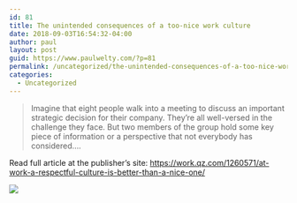 ```yaml
---
id: 81
title: The unintended consequences of a too-nice work culture
date: 2018-09-03T16:54:32-04:00
author: paul
layout: post
guid: https://www.paulwelty.com/?p=81
permalink: /uncategorized/the-unintended-consequences-of-a-too-nice-work-culture/
categories:
  - Uncategorized
---
```

> Imagine that eight people walk into a meeting to discuss an important strategic decision for their company. They’re all well-versed in the challenge they face. But two members of the group hold some key piece of information or a perspective that not everybody has considered&#8230;.

Read full article at the publisher’s site: <a href="https://work.qz.com/1260571/at-work-a-respectful-culture-is-better-than-a-nice-one/" target="_blank">https://work.qz.com/1260571/at-work-a-respectful-culture-is-better-than-a-nice-one/</a>

<img src="https://i1.wp.com/cms.qz.com/wp-content/uploads/2018/04/jonah-sachs-credit-pete-eklund1.jpg?w=758&#038;ssl=1" data-recalc-dims="1" />